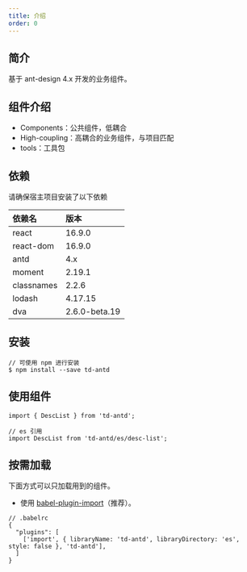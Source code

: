 ```yaml
---
title: 介绍
order: 0
---
```


## 简介

基于 ant-design 4.x 开发的业务组件。

## 组件介绍

- Components：公共组件，低耦合
- High-coupling：高耦合的业务组件，与项目匹配
- tools：工具包

## 依赖

请确保宿主项目安装了以下依赖

|依赖名|版本|
|:--|:--|
|react|16.9.0|
|react-dom|16.9.0|
|antd|4.x|
|moment|2.19.1|
|classnames|2.2.6|
|lodash|4.17.15|
|dva|2.6.0-beta.19|

## 安装

```
// 可使用 npm 进行安装
$ npm install --save td-antd
```

## 使用组件

```
import { DescList } from 'td-antd';

// es 引用
import DescList from 'td-antd/es/desc-list';
```

## 按需加载

下面方式可以只加载用到的组件。

- 使用 [babel-plugin-import](https://github.com/ant-design/babel-plugin-import)（推荐）。

```
// .babelrc
{
  "plugins": [
    ['import', { libraryName: 'td-antd', libraryDirectory: 'es', style: false }, 'td-antd'],
  ]
}
```
